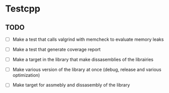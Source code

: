 # Testcpp

## TODO 
* [ ] Make a test that calls valgrind with memcheck to evaluate memory leaks 
* [ ] Make a test that generate coverage report 
* [ ] Make a target in the library that make dissasemblies of the librairies 
* [ ] Make various version of the library at once (debug, release and various optimization)
* [ ] Make target for assmebly and dissasembly of the library




